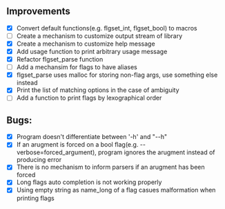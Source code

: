 ## Improvements
- [x] Convert default functions(e.g. flgset_int, flgset_bool) to macros
- [ ] Create a mechanism to customize output stream of library
- [x] Create a mechanism to customize help message
- [x] Add usage function to print arbitrary usage message
- [x] Refactor flgset_parse function
- [ ] Add a mechansim for flags to have aliases
- [x] flgset_parse uses malloc for storing non-flag args, use something else instead
- [x] Print the list of matching options in the case of ambiguity
- [ ] Add a function to print flags by lexographical order

## Bugs:
- [x] Program doesn't differentiate between '-h' and "--h"
- [x] If an arugment is forced on a bool flag(e.g. --verbose=forced_argument), program ignores the arugment instead of producing error
- [x] There is no mechanism to inform parsers if an arugment has been forced
- [x] Long flags auto completion is not working properly
- [x] Using empty string as name_long of a flag casues malformation when printing flags
